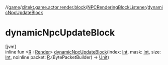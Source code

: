//[game](../../../index.md)/[xlitekt.game.actor.render.block](../index.md)/[NPCRenderingBlockListener](index.md)/[dynamicNpcUpdateBlock](dynamic-npc-update-block.md)

# dynamicNpcUpdateBlock

[jvm]\
inline fun &lt;[R](dynamic-npc-update-block.md) : [Render](../../xlitekt.game.actor.render/-render/index.md)&gt; [dynamicNpcUpdateBlock](dynamic-npc-update-block.md)(index: [Int](https://kotlinlang.org/api/latest/jvm/stdlib/kotlin/-int/index.html), mask: [Int](https://kotlinlang.org/api/latest/jvm/stdlib/kotlin/-int/index.html), size: [Int](https://kotlinlang.org/api/latest/jvm/stdlib/kotlin/-int/index.html), noinline packet: [R](dynamic-npc-update-block.md).(BytePacketBuilder) -&gt; [Unit](https://kotlinlang.org/api/latest/jvm/stdlib/kotlin/-unit/index.html))
